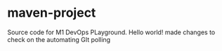 # maven-project
Source code for M1 DevOps PLayground.
Hello world!
made changes to check on the automating GIt polling
